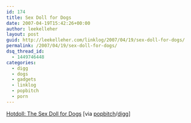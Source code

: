 ```yaml
---
id: 174
title: Sex Doll for Dogs
date: 2007-04-19T15:42:26+00:00
author: leekelleher
layout: post
guid: http://leekelleher.com/linklog/2007/04/19/sex-doll-for-dogs/
permalink: /2007/04/19/sex-doll-for-dogs/
dsq_thread_id:
  - 1449746448
categories:
  - digg
  - dogs
  - gadgets
  - linklog
  - popbitch
  - porn
---
```

[Hotdoll: The Sex Doll for Dogs](http://gizmodo.com/gadgets/gadgets/hotdoll-the-sex-doll-for-dogs-253334.php) [via [popbitch](http://www.popbitch.com/)/[digg](http://digg.com/gadgets/Hotdoll_The_Sex_Doll_for_Dogs)]